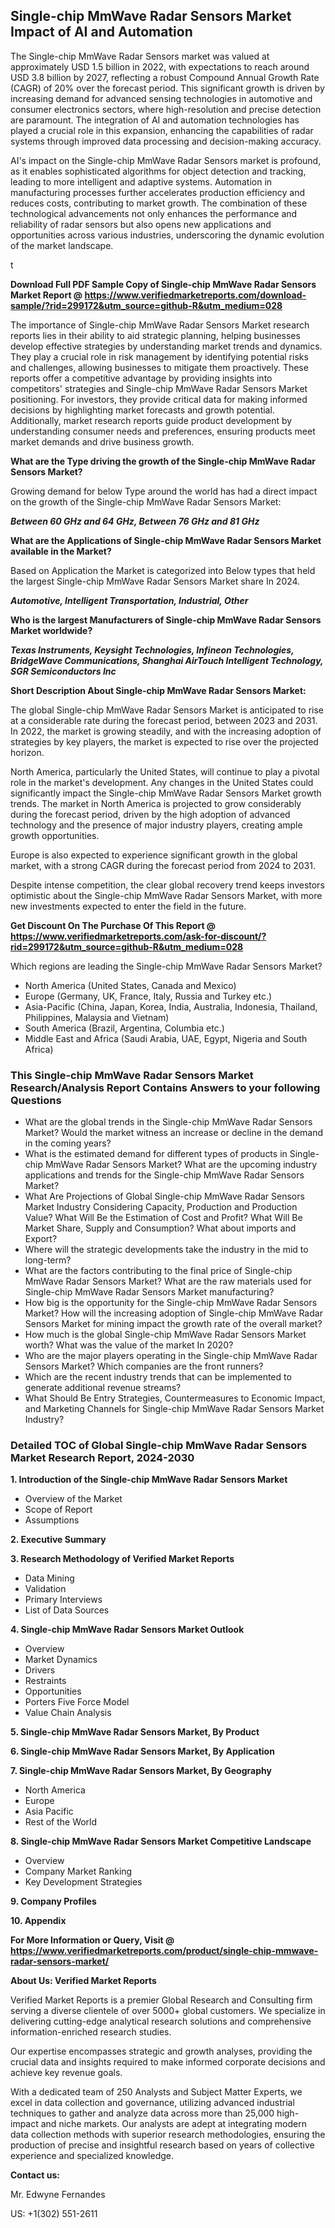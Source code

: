 <h2>Single-chip MmWave Radar Sensors Market Impact of AI and Automation</h2><p>The Single-chip MmWave Radar Sensors market was valued at approximately USD 1.5 billion in 2022, with expectations to reach around USD 3.8 billion by 2027, reflecting a robust Compound Annual Growth Rate (CAGR) of 20% over the forecast period. This significant growth is driven by increasing demand for advanced sensing technologies in automotive and consumer electronics sectors, where high-resolution and precise detection are paramount. The integration of AI and automation technologies has played a crucial role in this expansion, enhancing the capabilities of radar systems through improved data processing and decision-making accuracy.</p><p>AI's impact on the Single-chip MmWave Radar Sensors market is profound, as it enables sophisticated algorithms for object detection and tracking, leading to more intelligent and adaptive systems. Automation in manufacturing processes further accelerates production efficiency and reduces costs, contributing to market growth. The combination of these technological advancements not only enhances the performance and reliability of radar sensors but also opens new applications and opportunities across various industries, underscoring the dynamic evolution of the market landscape.</p>t</p><p id="" class=""><strong>Download Full PDF Sample Copy of Single-chip MmWave Radar Sensors Market Report @ <a href="https://www.verifiedmarketreports.com/download-sample/?rid=299172&utm_source=github-R&utm_medium=028" target="_blank">https://www.verifiedmarketreports.com/download-sample/?rid=299172&utm_source=github-R&utm_medium=028</a></strong></p><p>The importance of&nbsp;Single-chip MmWave Radar Sensors Market research reports lies in their ability to aid strategic planning, helping businesses develop effective strategies by understanding market trends and dynamics. They play a crucial role in risk management by identifying potential risks and challenges, allowing businesses to mitigate them proactively. These reports offer a competitive advantage by providing insights into competitors' strategies and Single-chip MmWave Radar Sensors Market positioning. For investors, they provide critical data for making informed decisions by highlighting market forecasts and growth potential. Additionally, market research reports guide product development by understanding consumer needs and preferences, ensuring products meet market demands and drive business growth.</p><p><strong>What are the&nbsp;Type driving the growth of the Single-chip MmWave Radar Sensors Market?</strong></p><p id="" class="">Growing demand for below Type around the world has had a direct impact on the growth of the Single-chip MmWave Radar Sensors Market:</p><em><strong>Between 60 GHz and 64 GHz, Between 76 GHz and 81 GHz</strong></em></p><strong>What are the&nbsp;Applications&nbsp;of Single-chip MmWave Radar Sensors Market available in the Market?</strong></p><p id="" class="">Based on Application the Market is categorized into Below types that held the largest Single-chip MmWave Radar Sensors Market share In 2024.</p><em><strong>Automotive, Intelligent Transportation, Industrial, Other</strong></em></p><strong>Who is the largest Manufacturers of Single-chip MmWave Radar Sensors Market worldwide?</strong></p><p><em><strong>Texas Instruments, Keysight Technologies, Infineon Technologies, BridgeWave Communications, Shanghai AirTouch Intelligent Technology, SGR Semiconductors Inc</strong></em></p><p id="" class=""><strong>Short Description About Single-chip MmWave Radar Sensors Market:</strong></p><p>The global Single-chip MmWave Radar Sensors Market is anticipated to rise at a considerable rate during the forecast period, between 2023 and 2031. In 2022, the market is growing steadily, and with the increasing adoption of strategies by key players, the market is expected to rise over the projected horizon.</p><p>North America, particularly the United States, will continue to play a pivotal role in the market's development. Any changes in the United States could significantly impact the Single-chip MmWave Radar Sensors Market growth trends. The market in North America is projected to grow considerably during the forecast period, driven by the high adoption of advanced technology and the presence of major industry players, creating ample growth opportunities.</p><p>Europe is also expected to experience significant growth in the global market, with a strong CAGR during the forecast period from 2024 to 2031.</p><p>Despite intense competition, the clear global recovery trend keeps investors optimistic about the Single-chip MmWave Radar Sensors Market, with more new investments expected to enter the field in the future.</p><p id="" class=""><strong>Get Discount On The Purchase Of This Report @ <a href="https://www.verifiedmarketreports.com/ask-for-discount/?rid=299172&utm_source=github-R&utm_medium=028" target="_blank">https://www.verifiedmarketreports.com/ask-for-discount/?rid=299172&utm_source=github-R&utm_medium=028</a></strong></p>Which regions are leading the Single-chip MmWave Radar Sensors Market?</p><ul><li>North America (United States, Canada and Mexico)</li><li>Europe (Germany, UK, France, Italy, Russia and Turkey etc.)</li><li>Asia-Pacific (China, Japan, Korea, India, Australia, Indonesia, Thailand, Philippines, Malaysia and Vietnam)</li><li>South America (Brazil, Argentina, Columbia etc.)</li><li>Middle East and Africa (Saudi Arabia, UAE, Egypt, Nigeria and South Africa)</li></ul><h3 id="" class="">This Single-chip MmWave Radar Sensors Market Research/Analysis Report Contains Answers to your following Questions</h3><ul><li>What are the global trends in the Single-chip MmWave Radar Sensors Market? Would the market witness an increase or decline in the demand in the coming years?</li><li>What is the estimated demand for different types of products in Single-chip MmWave Radar Sensors Market? What are the upcoming industry applications and trends for the Single-chip MmWave Radar Sensors Market?</li><li>What Are Projections of Global Single-chip MmWave Radar Sensors Market Industry Considering Capacity, Production and Production Value? What Will Be the Estimation of Cost and Profit? What Will Be Market Share, Supply and Consumption? What about imports and Export?</li><li>Where will the strategic developments take the industry in the mid to long-term?</li><li>What are the factors contributing to the final price of Single-chip MmWave Radar Sensors Market? What are the raw materials used for Single-chip MmWave Radar Sensors Market manufacturing?</li><li>How big is the opportunity for the Single-chip MmWave Radar Sensors Market? How will the increasing adoption of Single-chip MmWave Radar Sensors Market for mining impact the growth rate of the overall market?</li><li>How much is the global Single-chip MmWave Radar Sensors Market worth? What was the value of the market In 2020?</li><li>Who are the major players operating in the Single-chip MmWave Radar Sensors Market? Which companies are the front runners?</li><li>Which are the recent industry trends that can be implemented to generate additional revenue streams?</li><li>What Should Be Entry Strategies, Countermeasures to Economic Impact, and Marketing Channels for Single-chip MmWave Radar Sensors Market Industry?</li></ul><h3 id="" class="">Detailed TOC of Global Single-chip MmWave Radar Sensors Market Research Report, 2024-2030</h3><p id="" class=""><strong>1. Introduction of the Single-chip MmWave Radar Sensors Market</strong></p><ul><li>Overview of the Market</li><li>Scope of Report</li><li>Assumptions</li></ul><p id="" class=""><strong>2. Executive Summary</strong></p><p id="" class=""><strong>3. Research Methodology of Verified Market Reports</strong></p><ul><li>Data Mining</li><li>Validation</li><li>Primary Interviews</li><li>List of Data Sources</li></ul><p id="" class=""><strong>4. Single-chip MmWave Radar Sensors Market Outlook</strong></p><ul><li>Overview</li><li>Market Dynamics</li><li>Drivers</li><li>Restraints</li><li>Opportunities</li><li>Porters Five Force Model</li><li>Value Chain Analysis</li></ul><p id="" class=""><strong>5. Single-chip MmWave Radar Sensors Market, By Product</strong></p><p id="" class=""><strong>6. Single-chip MmWave Radar Sensors Market, By Application</strong></p><p id="" class=""><strong>7. Single-chip MmWave Radar Sensors Market, By Geography</strong></p><ul><li>North America</li><li>Europe</li><li>Asia Pacific</li><li>Rest of the World</li></ul><p id="" class=""><strong>8. Single-chip MmWave Radar Sensors Market Competitive Landscape</strong></p><ul><li>Overview</li><li>Company Market Ranking</li><li>Key Development Strategies</li></ul><p id="" class=""><strong>9. Company Profiles</strong></p><p id="" class=""><strong>10. Appendix</strong></p><p id="" class=""><strong>For More Information or Query, Visit @ <a href="https://www.verifiedmarketreports.com/product/single-chip-mmwave-radar-sensors-market/" target="_blank">https://www.verifiedmarketreports.com/product/single-chip-mmwave-radar-sensors-market/</a></strong></p><p id="" class=""><strong>About Us: Verified Market Reports</strong></p><p id="" class="">Verified Market Reports is a premier Global Research and Consulting firm serving a diverse clientele of over 5000+ global customers. We specialize in delivering cutting-edge analytical research solutions and comprehensive information-enriched research studies.</p><p id="" class="">Our expertise encompasses strategic and growth analyses, providing the crucial data and insights required to make informed corporate decisions and achieve key revenue goals.</p><p id="" class="">With a dedicated team of 250 Analysts and Subject Matter Experts, we excel in data collection and governance, utilizing advanced industrial techniques to gather and analyze data across more than 25,000 high-impact and niche markets. Our analysts are adept at integrating modern data collection methods with superior research methodologies, ensuring the production of precise and insightful research based on years of collective experience and specialized knowledge.</p><p id="" class=""><strong>Contact us:</strong></p><p id="" class="">Mr. Edwyne Fernandes</p><p id="" class="">US: +1(302) 551-2611</p>